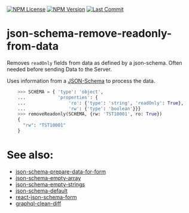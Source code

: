 [![NPM License](https://img.shields.io/npm/l/json-schema-remove-readonly-from-data)](https://www.npmjs.com/package/json-schema-remove-readonly-from-data)
[![NPM Version](https://img.shields.io/npm/v/json-schema-remove-readonly-from-data)](https://www.npmjs.com/package/json-schema-remove-readonly-from-data)
[![Last Commit](https://img.shields.io/github/last-commit/mdornseif/json-schema-remove-readonly-from-data)](https://github.com/mdornseif/json-schema-remove-readonly-from-data)

# json-schema-remove-readonly-from-data

Removes `readOnly` fields from data as defined by a json-schema. Often needed before sending Data to the Server.

Uses information from a [JSON-Schema](https://json-schema.org) to process the data.

```py
    >>> SCHEMA = { 'type': 'object',
    ...            'properties': {
    ...                'ro': {'type': 'string', 'readOnly': True},
    ...                'rw': {'type': 'boolean'}}}
    >>> removeReadonly(SCHEMA, {rw: 'TST10001', ro: True})
    {
      "rw": "TST10001"
    }
```

# See also:

- [json-schema-prepare-data-for-form](https://www.npmjs.com/package/json-schema-prepare-data-for-form)
- [json-schema-empty-array](https://www.npmjs.com/package/json-schema-empty-array)
- [json-schema-empty-strings](https://www.npmjs.com/package/json-schema-empty-strings)
- [json-schema-default](https://www.npmjs.com/package/json-schema-default)
- [react-json-schema-form](https://github.com/rjsf-team/react-jsonschema-form)
- [graphql-clean-diff](https://www.npmjs.com/package/graphql-clean-diff)
